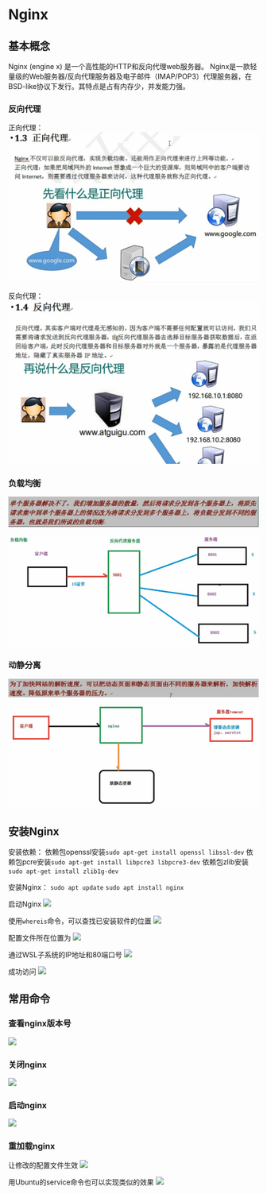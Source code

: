 # Nginx

## 基本概念

Nginx (engine x) 是一个高性能的HTTP和反向代理web服务器。
Nginx是一款轻量级的Web服务器/反向代理服务器及电子邮件（IMAP/POP3）代理服务器，在BSD-like协议下发行。其特点是占有内存少，并发能力强。

### 反向代理

正向代理：
![](2023-01-02-21-20-25.png)

反向代理：
![](2023-01-02-21-22-27.png)

### 负载均衡

![](2023-01-02-21-28-39.png)

![](2023-01-02-21-30-37.png)

### 动静分离

![](2023-01-02-21-34-16.png)

![](2023-01-02-21-34-32.png)

## 安装Nginx

安装依赖：
依赖包openssl安装```sudo apt-get install openssl libssl-dev```
依赖包pcre安装```sudo apt-get install libpcre3 libpcre3-dev```
依赖包zlib安装```sudo apt-get install zlib1g-dev```

安装Nginx：
```sudo apt update```
```sudo apt install nginx```

启动Nginx
![](2023-01-02-21-54-10.png)

使用```whereis```命令，可以查找已安装软件的位置
![](2023-01-02-21-59-42.png)

配置文件所在位置为
![](2023-01-02-22-01-17.png)

通过WSL子系统的IP地址和80端口号
![](2023-01-02-22-03-09.png)

成功访问
![](2023-01-02-22-03-53.png)

## 常用命令

### 查看nginx版本号

![](2023-01-02-22-08-54.png)

### 关闭nginx

![](2023-01-02-22-10-11.png)

### 启动nginx

![](2023-01-02-22-11-02.png)

### 重加载nginx

让修改的配置文件生效
![](2023-01-02-22-25-28.png)

用Ubuntu的service命令也可以实现类似的效果
![](2023-01-02-22-28-09.png)


